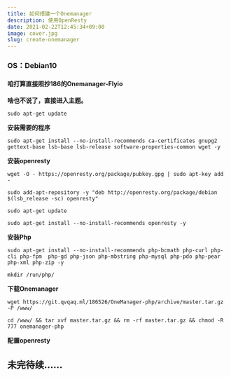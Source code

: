 ```yaml
---
title: 如何搭建一个Onemanager
description: 使用OpenResty
date: 2021-02-22T12:45:34+09:00
image: cover.jpg
slug: create-onemanager
---
```


### OS：Debian10

#### 咱打算直接照抄186的Onemanager-Flyio

**啥也不说了，直接进入主题。**
```console
sudo apt-get update
```
**安装需要的程序**
```console
sudo apt-get install --no-install-recommends ca-certificates gnupg2 gettext-base lsb-base lsb-release software-properties-common wget -y
```
**安装openresty**
```console
wget -O - https://openresty.org/package/pubkey.gpg | sudo apt-key add -
```
```console
sudo add-apt-repository -y "deb http://openresty.org/package/debian $(lsb_release -sc) openresty" 
```
```console
sudo apt-get update
```
```console
sudo apt-get install --no-install-recommends openresty -y
```
**安装Php**
```console
sudo apt-get install --no-install-recommends php-bcmath php-curl php-cli php-fpm  php-gd php-json php-mbstring php-mysql php-pdo php-pear php-xml php-zip -y
```
```console
mkdir /run/php/
```
**下载Onemanager**
```console
wget https://git.qvqaq.ml/186526/OneManager-php/archive/master.tar.gz -P /www/
```
```console
cd /www/ && tar xvf master.tar.gz && rm -rf master.tar.gz && chmod -R 777 onemanager-php
```
**配置openresty**
## 未完待续......